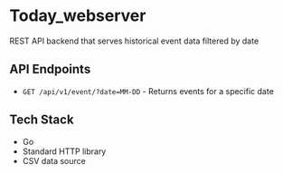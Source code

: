 # Today_webserver
REST API backend that serves historical event data filtered by date

## API Endpoints
- `GET /api/v1/event/?date=MM-DD` - Returns events for a specific date

## Tech Stack
- Go
- Standard HTTP library
- CSV data source
